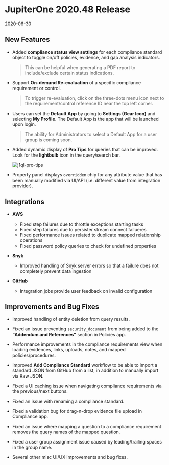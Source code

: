 # JupiterOne 2020.48 Release

2020-06-30

## New Features

- Added **compliance status view settings** for each compliance standard object
  to toggle on/off policies, evidence, and gap analysis indicators.

  > This can be helpful when generating a PDF report to include/exclude certain
  > status indications.

- Support **On-demand Re-evaluation** of a specific compliance requirement or
  control. 
  
  > To trigger re-evaluation, click on the three-dots menu icon next to the
  > requirement/control reference ID near the top left corner.

- Users can set the **Default App** by going to **Settings (Gear Icon)** 
  and selecting **My Profile**.  The Default App is the app that will be
  launched upon login.

  > The ability for Administrators to select a Default App for a user
  > group is coming soon.

- Added dynamic display of **Pro Tips** for queries that can be improved.
  Look for the **lightbulb** icon in the query/search bar.

  ![j1ql-pro-tips](../assets/j1ql-pro-tips.png)

- Property panel displays `overridden` chip for any attribute value that has
  been manually modified via UI/API (i.e. different value from integration
  provider).

## Integrations

- **AWS**

  * Fixed step failures due to throttle exceptions starting tasks
  * Fixed step failures due to persister stream connect failueres
  * Fixed performance issues related to duplicate mapped relationship operations
  * Fixed password policy queries to check for undefined properties

- **Snyk**

  * Improved handling of Snyk server errors so that a failure does not
    completely prevent data ingestion

- **GitHub**

  * Integration jobs provide user feedback on invalid configuration

## Improvements and Bug Fixes

- Improved handling of entity deletion from query results. 

- Fixed an issue preventing `security_document` from being added to
  the **"Addendum and References"** section in Policies app.

- Performance improvements in the compliance requirements view when loading
  evidences, links, uploads, notes, and mapped policies/procedures.

- Improved **Add Compliance Standard** workflow to be able to import a
  standard JSON from GitHub from a list, in addition to manually import via
  Raw JSON.

- Fixed a UI caching issue when navigating compliance requirements via the 
  previous/next buttons.

- Fixed an issue with renaming a compliance standard.

- Fixed a validation bug for drag-n-drop evidence file upload in Compliance app.

- Fixed an issue where mapping a question to a compliance requirement removes
  the query names of the mapped question.

- Fixed a user group assignment issue caused by leading/trailing spaces in the
  group name.

- Several other misc UI/UX improvements and bug fixes.
